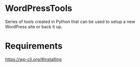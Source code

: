 # WordPressTools
Series of tools created in Python that can be used to setup a new WordPress site or back it up.

# Requirements   
https://wp-cli.org/#installing
